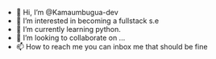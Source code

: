 - 👋 Hi, I’m @Kamaumbugua-dev
- 👀 I’m interested in becoming a fullstack s.e
- 🌱 I’m currently learning python.
- 💞️ I’m looking to collaborate on ...
- 📫 How to reach me you can inbox me that should be fine

<!---
Kamaumbugua-dev/Kamaumbugua-dev is a ✨ special ✨ repository because its `README.md` (this file) appears on your GitHub profile.
You can click the Preview link to take a look at your changes.
--->
